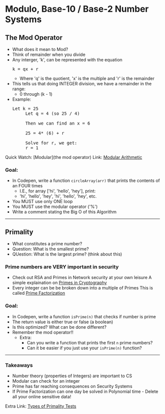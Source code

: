 # Modulo, Base-10 / Base-2 Number Systems

## The Mod Operator
- What does it mean to Mod?
- Think of remainder when you divide
- Any interger, 'k', can be represented with the equation
   <pre>k = qx + r</pre>
   - Where 'q' is the quotient, 'x' is the multiple and 'r' is the remainder
- This tells us that doing INTEGER division, we have a remainder in the range:
   - 0 through (k - 1)
- Example:
  <pre>Let k = 25
       Let q = 4 (so 25 / 4) 
       
       Then we can find an x = 6
       
       25 = 4* (6) + r
       
       Solve for r, we get:
       r = 1</pre>
Quick Watch: [Modular](the mod operator)
Link: [Modular Arithmetic](https://artofproblemsolving.com/wiki/index.php/Modular_arithmetic/Introduction)

###  Goal:
- In Codepen, write a function `circleArray(arr)` that prints the contents of an FOUR times
   - I.E., for array ['hi', 'hello', 'hey'], print:
   - 'hi', 'hello', 'hey', 'hi', 'hello', 'hey', etc.
- You MUST use only ONE loop
- You MUST use the modular operator ('%')
- Write a comment stating the Big O of this Algorithm

<hr>


## Primality
- What constitutes a prime number?
- Question: What is the smallest prime?
- QUestion: What is the largest prime? (think about this)

### Prime numbers are VERY important in security
- Check out RSA and Primes in Network security at your own leisure
   A simple explaination on [Primes in Cryptography](https://crypto.stackexchange.com/questions/20867/why-are-primes-important-for-encryption)
- Every integer can be be broken down into a multiple of Primes
   This is called [Prime Factorization](https://www.mathsisfun.com/prime-factorization.html)


### Goal:
- In Codepen, write a function `isPrime(n)` that checks if number is prime
- The return value is either true or false (a boolean)
- Is this optimized? What can be done different?
- Remember the mod operator!!
   - Extra: 
     - Can you write a function that prints the first `n` prime numbers?
     - Can it be easier if you just use your `isPrime(n)` function?

<hr>

### Takeaways
- Number theory (properties of Integers) are important to CS
- Modular can check for an integer
- Prime has far reaching consequences on Security Systems
- If Prime Factorization can one day be solved in Polynomial time - Delete all your online sensitive data!

Extra Link: [Types of Primality Tests](https://crypto.stanford.edu/pbc/notes/numbertheory/millerrabin.html)

